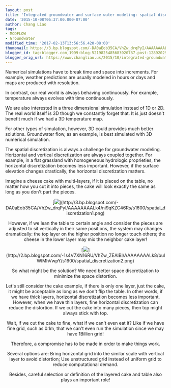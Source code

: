 ```yaml
---
layout: post
title: 'Integrated groundwater and surface water modeling: spatial discretization'
date: '2015-10-08T06:37:00.000-07:00'
author: Chang Liao
tags:
- MODFLOW
- Groundwater
modified_time: '2017-02-13T13:56:56.420-08:00'
thumbnail: https://3.bp.blogspot.com/-DA0aEob35CA/VhZw_drqPyI/AAAAAAAALk4/ni9qKZC46Rs/s72-c/spatial_discretization1.png
blogger_id: tag:blogger.com,1999:blog-5219825485683920737.post-1289202966362808038
blogger_orig_url: https://www.changliao.us/2015/10/integrated-groundwater-and-surface-water-03.html
---
```


Numerical simulations have to break time and space into increments. For 
example, weather predictions are usually modeled in hours or days and maps are 
produced with resolution. 

 In contrast, our real world is always behaving continuously. For example, 
temperature always evolves with time continuously. 

We are also interested in a three dimensional simulation instead of 1D or 2D. 
The real world itself is 3D though we constantly forget that. It is just 
doesn't benefit much if we had a 3D temperature map. 


For other types of simulation, however, 3D could provides much better 
solutions. 
Groundwater flow, as an example, is best simulated with 3D numerical 
simulation. 

The spatial discretization is always a challenge for groundwater modeling. 
Horizontal and vertical discretization are always coupled together. For 
example, in a flat grassland with homogeneous hydrologic proprieties, the 
horizontal discretization becomes less important. However, if the surface 
elevation changes drastically, the horizontal discretization matters. 

Imagine a cheese cake with multi-layers, if it is placed on the table, no 
matter how you cut it into pieces, the cake will look exactly the same as long 
as you don't part the pieces. 



<div style="text-align: center;">[<img border="0" 
src="https://3.bp.blogspot.com/-DA0aEob35CA/VhZw_drqPyI/AAAAAAAALk4/ni9qKZC46Rs/s400/spatial_discretization1.png" 
/>](http://3.bp.blogspot.com/-DA0aEob35CA/VhZw_drqPyI/AAAAAAAALk4/ni9qKZC46Rs/s1600/spatial_discretization1.png) 

 However, if we lean the table to certain angle and consider the pieces are 
adjusted to sit vertically in their same positions, the system may changes 
dramatically: the top layer on the higher position no longer touch others; the 
cheese in the lower layer may mix the neighbor cake layer! 

<div style="text-align: center;">[<img border="0" 
src="https://2.bp.blogspot.com/-1s4V7XN16RU/VhZw_ZEAlBI/AAAAAAAALk8/bulWlMhVwpY/s400/spatial_discretization2.png" 
/>](http://2.bp.blogspot.com/-1s4V7XN16RU/VhZw_ZEAlBI/AAAAAAAALk8/bulWlMhVwpY/s1600/spatial_discretization2.png) 

 So what might be the solution? We need better space discretization to 
minimize the space distortion. 

Let's still consider the cake example, if there is only one layer, just the 
cake, it might be acceptable as long as we don't flip the table. In other 
words, if we have thick layers, horizontal discretization becomes less 
important. However, when we have thin layers, fine horizontal discretization 
can reduce the distortion. If we cut the cake into many pieces, then top might 
always stick with top. 

<div>Wait, if we cut the cake to fine, what if we can't even eat it? 
Like if we have fine grid, such as 0.1m, that we can't even run the simulation 
since we may have 1Billion grid! 

Therefore, a compromise has to be made in order to make things work.<div> 
Several options are: 
Bring horizontal grid into the similar scale with vertical layer to avoid 
distortion; 
Use unstructured grid instead of uniform grid to reduce computational demand. 


Besides, careful selection or definition of the layered cake and table also 
plays an important role! 